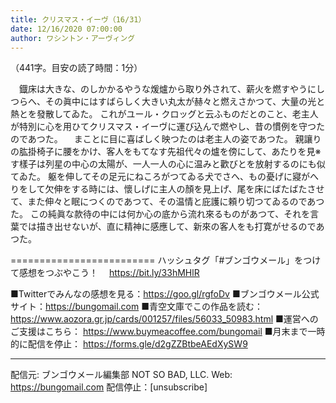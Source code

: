 ```yaml
---
title: クリスマス・イーヴ（16/31）
date: 12/16/2020 07:00:00
author: ワシントン・アーヴィング
---
```


（441字。目安の読了時間：1分）

　鐡床は大きな、のしかかるやうな煖爐から取り外されて、薪火を燃すやうにしつらへ、その眞中にはすばらしく大きい丸太が赫々と燃えさかつて、大量の光と熱とを發散してゐた。
これがユール・クロッグと云ふものだとのこと、老主人が特別に心を用ひてクリスマス・イーヴに運び込んで燃やし、昔の慣例を守つたのであつた。
　まことに目に喜ばしく映つたのは老主人の姿であつた。
親讓りの肱掛椅子に腰をかけ、客人をもてなす先祖代々の爐を傍にして、あたりを見※す樣子は列星の中心の太陽が、一人一人の心に温みと歡びとを放射するのにも似てゐた。
躯を伸してその足元にねころがつてゐる犬でさへ、もの憂げに寢がへりをして欠伸をする時には、懷しげに主人の顏を見上げ、尾を床にばたばたさせて、また伸々と眠につくのであつて、その温情と庇護に頼り切つてゐるのであつた。
この純眞な款待の中には何か心の底から流れ來るものがあつて、それを言葉では描き出せないが、直に精神に感應して、新來の客人をも打寛がせるのであつた。

=========================
ハッシュタグ「#ブンゴウメール」をつけて感想をつぶやこう！　
https://bit.ly/33hMHlR

■Twitterでみんなの感想を見る：https://goo.gl/rgfoDv
■ブンゴウメール公式サイト：https://bungomail.com
■青空文庫でこの作品を読む：https://www.aozora.gr.jp/cards/001257/files/56033_50983.html
■運営へのご支援はこちら： https://www.buymeacoffee.com/bungomail
■月末まで一時的に配信を停止： https://forms.gle/d2gZZBtbeAEdXySW9

-------
配信元: ブンゴウメール編集部
NOT SO BAD, LLC.
Web: https://bungomail.com
配信停止：[unsubscribe]

